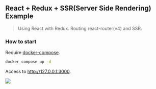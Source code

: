 ## React + Redux + SSR(Server Side Rendering) Example

> Using React with Redux. Routing react-router(v4) and SSR.

### How to start

Require [docker-compose](https://docs.docker.com/compose/).

```sh
docker compose up -d
```

Access to http://127.0.0.1:3000.

![](https://user-images.githubusercontent.com/512415/29245415-f42ca22e-8013-11e7-87f3-0f0f4b99daa4.png)
